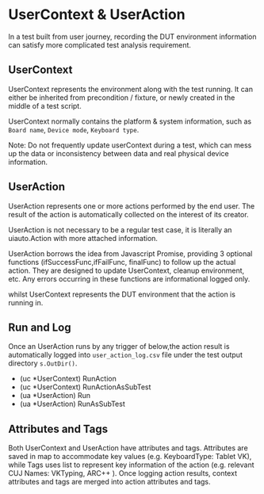 # UserContext & UserAction

In a test built from user journey, recording the DUT environment information can
satisfy more complicated test analysis requirement.

## UserContext

UserContext represents the environment along with the test running. It can
either be inherited from precondition / fixture, or newly created in the middle
of a test script.

UserContext normally contains the platform & system information, such as `Board
name`, `Device mode`, `Keyboard type`.

Note: Do not frequently update userContext during a test, which can mess up the
data or inconsistency between data and real physical device information.

## UserAction

UserAction represents one or more actions performed by the end user. The result
of the action is automatically collected on the interest of its creator.

UserAction is not necessary to be a regular test case, it is literally an
uiauto.Action with more attached information.

UserAction borrows the idea from Javascript Promise, providing 3 optional
functions (ifSuccessFunc,ifFailFunc, finalFunc) to follow up the actual action.
They are designed to update UserContext, cleanup environment, etc. Any errors
occurring in these functions are informational logged only.

whilst UserContext represents the DUT environment that the action is running in.

## Run and Log

Once an UserAction runs by any trigger of below,the action result is
automatically logged into `user_action_log.csv` file under the test output
directory `s.OutDir()`.

*   (uc *UserContext) RunAction
*   (uc *UserContext) RunActionAsSubTest
*   (ua *UserAction) Run
*   (ua *UserAction) RunAsSubTest

## Attributes and Tags

Both UserContext and UserAction have attributes and tags. Attributes are saved
in map to accommodate key values (e.g. KeyboardType: Tablet VK), while Tags uses
list to represent key information of the action (e.g. relevant CUJ Names:
VKTyping, ARC++ ). Once logging action results, context attributes and tags are
merged into action attributes and tags.
